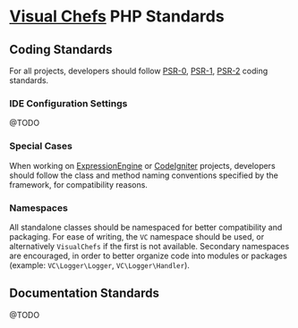 # [Visual Chefs](http://www.visualchefs.com/) PHP Standards

## Coding Standards

For all projects, developers should follow [PSR-0](https://github.com/php-fig/fig-standards/blob/master/accepted/PSR-0.md), [PSR-1](https://github.com/php-fig/fig-standards/blob/master/accepted/PSR-1-basic-coding-standard.md), [PSR-2](https://github.com/php-fig/fig-standards/blob/master/accepted/PSR-2-coding-style-guide.md) coding standards.

### IDE Configuration Settings

@TODO

### Special Cases

When working on [ExpressionEngine](http://ellislab.com/expressionengine) or [CodeIgniter](http://ellislab.com/codeigniter) projects, developers should follow the class and method naming conventions specified by the framework, for compatibility reasons.

### Namespaces

All standalone classes should be namespaced for better compatibility and packaging. For ease of writing, the `VC` namespace should be used, or alternatively `VisualChefs` if the first is not available. Secondary namespaces are encouraged, in order to better organize code into modules or packages (example: `VC\Logger\Logger`, `VC\Logger\Handler`).

## Documentation Standards

@TODO
